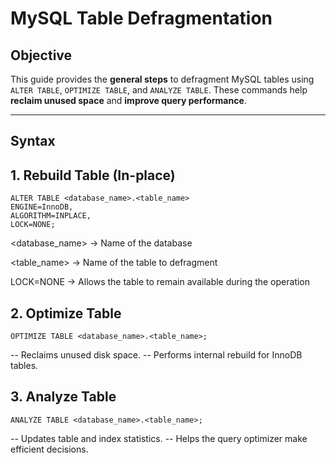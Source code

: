# MySQL Table Defragmentation 

## Objective
This guide provides the **general steps** to defragment MySQL tables using `ALTER TABLE`, `OPTIMIZE TABLE`, and `ANALYZE TABLE`. These commands help **reclaim unused space** and **improve query performance**.

---

## Syntax


## 1. Rebuild Table (In-place)
```
ALTER TABLE <database_name>.<table_name>
ENGINE=InnoDB, 
ALGORITHM=INPLACE, 
LOCK=NONE;
```
<database_name> → Name of the database

<table_name> → Name of the table to defragment

LOCK=NONE → Allows the table to remain available during the operation

## 2. Optimize Table
```
OPTIMIZE TABLE <database_name>.<table_name>;
```
-- Reclaims unused disk space.
-- Performs internal rebuild for InnoDB tables.
## 3. Analyze Table
```
ANALYZE TABLE <database_name>.<table_name>;
```
-- Updates table and index statistics.
-- Helps the query optimizer make efficient decisions.

